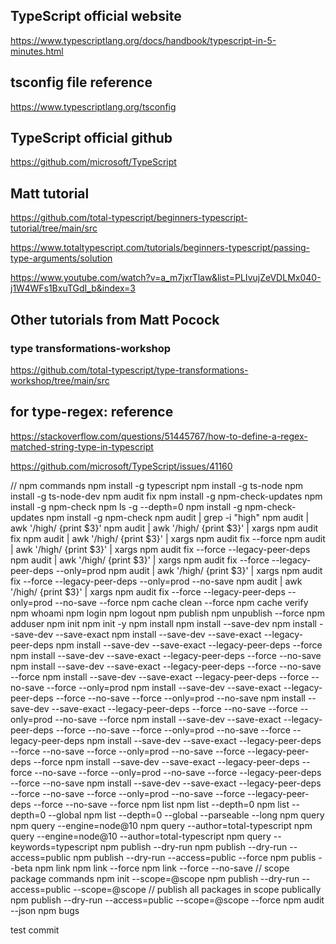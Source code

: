 ## TypeScript official website

https://www.typescriptlang.org/docs/handbook/typescript-in-5-minutes.html

## tsconfig file reference

https://www.typescriptlang.org/tsconfig

## TypeScript official github

https://github.com/microsoft/TypeScript

## Matt tutorial

https://github.com/total-typescript/beginners-typescript-tutorial/tree/main/src

https://www.totaltypescript.com/tutorials/beginners-typescript/passing-type-arguments/solution

https://www.youtube.com/watch?v=a_m7jxrTlaw&list=PLIvujZeVDLMx040-j1W4WFs1BxuTGdI_b&index=3

## Other tutorials from Matt Pocock

### type transformations-workshop

https://github.com/total-typescript/type-transformations-workshop/tree/main/src

## for type-regex: reference

https://stackoverflow.com/questions/51445767/how-to-define-a-regex-matched-string-type-in-typescript

https://github.com/microsoft/TypeScript/issues/41160

// npm commands
npm install -g typescript
npm install -g ts-node
npm install -g ts-node-dev
npm audit fix
npm install -g npm-check-updates
npm install -g npm-check
npm ls -g --depth=0
npm install -g npm-check-updates
npm install -g npm-check
npm audit | grep -i "high"
npm audit | awk '/high/ {print $3}'
npm audit | awk '/high/ {print $3}' | xargs npm audit fix
npm audit | awk '/high/ {print $3}' | xargs npm audit fix --force
npm audit | awk '/high/ {print $3}' | xargs npm audit fix --force --legacy-peer-deps
npm audit | awk '/high/ {print $3}' | xargs npm audit fix --force --legacy-peer-deps --only=prod
npm audit | awk '/high/ {print $3}' | xargs npm audit fix --force --legacy-peer-deps --only=prod --no-save
npm audit | awk '/high/ {print $3}' | xargs npm audit fix --force --legacy-peer-deps --only=prod --no-save --force
npm cache clean --force
npm cache verify
npm whoami
npm login
npm logout
npm publish
npm unpublish --force
npm adduser
npm init
npm init -y
npm install
npm install --save-dev
npm install --save-dev --save-exact
npm install --save-dev --save-exact --legacy-peer-deps
npm install --save-dev --save-exact --legacy-peer-deps --force
npm install --save-dev --save-exact --legacy-peer-deps --force --no-save
npm install --save-dev --save-exact --legacy-peer-deps --force --no-save --force
npm install --save-dev --save-exact --legacy-peer-deps --force --no-save --force --only=prod
npm install --save-dev --save-exact --legacy-peer-deps --force --no-save --force --only=prod --no-save
npm install --save-dev --save-exact --legacy-peer-deps --force --no-save --force --only=prod --no-save --force
npm install --save-dev --save-exact --legacy-peer-deps --force --no-save --force --only=prod --no-save --force --legacy-peer-deps
npm install --save-dev --save-exact --legacy-peer-deps --force --no-save --force --only=prod --no-save --force --legacy-peer-deps --force
npm install --save-dev --save-exact --legacy-peer-deps --force --no-save --force --only=prod --no-save --force --legacy-peer-deps --force --no-save
npm install --save-dev --save-exact --legacy-peer-deps --force --no-save --force --only=prod --no-save --force --legacy-peer-deps --force --no-save --force
npm list
npm list --depth=0
npm list --depth=0 --global
npm list --depth=0 --global --parseable --long
npm query
npm query --engine=node@10
npm query --author=total-typescript
npm query --engine=node@10 --author=total-typescript
npm query --keywords=typescript
npm publish --dry-run
npm publish --dry-run --access=public
npm publish --dry-run --access=public --force
npm publis --beta
npm link
npm link --force
npm link --force --no-save
// scope package commands
npm init --scope=@scope
npm publish --dry-run --access=public --scope=@scope // publish all packages in scope publically
npm publish --dry-run --access=public --scope=@scope --force
npm audit --json
npm bugs



test commit